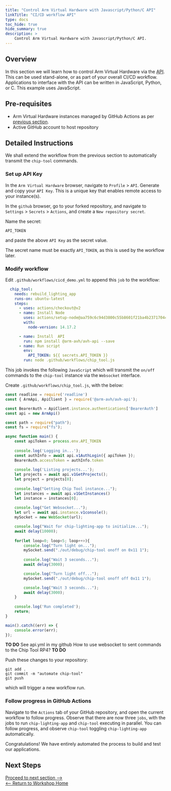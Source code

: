 ```yaml
---
title: "Control Arm Virtual Hardware with Javascript/Python/C API"
linkTitle: "CI/CD workflow API"
type: docs
toc_hide: true
hide_summary: true
description: >
    Control Arm Virtual Hardware with Javascript/Python/C API.
---
```

## Overview

In this section we will learn how to control Arm Virtual Hardware via the [API](https://app.avh.arm.com/api/docs). This can be used stand-alone, or as part of your overall CI/CD workflow. Applications to interface with the API can be written in JavaScript, Python, or C. This example uses JavaScript.

## Pre-requisites

* Arm Virtual Hardware instances managed by GitHub Actions as per [previous section](/devsummit22/cicd_sh).
* Active GitHub account to host repository

## Detailed Instructions

We shall extend the workflow from the previous section to automatically transmit the `chip-tool` commands.

### Set up API Key

In the `Arm Virtual Hardware` browser, navigate to `Profile` > `API`. Generate and copy your `API Key`. This is a unique key that enables remote access to your instance(s).

In the `github` browser, go to your forked repository, and navigate to `Settings` > `Secrets` > `Actions`, and create a `New repository secret`.

Name the secret:
```console
API_TOKEN
```
and paste the above `API Key` as the secret value.

The secret name must be exactly `API_TOKEN`, as this is used by the workflow later.

### Modify workflow

Edit `.github/workflows/cicd_demo.yml` to append this `job` to the workflow:
```yml
  chip_tool:
    needs: rebuild_lighting_app
    runs-on: ubuntu-latest
    steps:
      - uses: actions/checkout@v2
      - name: Install Node
        uses: actions/setup-node@aa759c6c94d3800c55b8601f21ba4b2371704cb7
        with:
          node-version: 14.17.2

      - name: Install  API
        run: npm install @arm-avh/avh-api --save
      - name: Run script
        env:
          API_TOKEN: ${{ secrets.API_TOKEN }}
        run: node .github/workflows/chip_tool.js
```
This job invokes the following `JavaScript` which will transmit the `on/off` commands to the `chip-tool` instance via the `Websocket` interface.

Create `.github/workflows/chip_tool.js`, with the below:
```js
const readline = require('readline')
const { ArmApi, ApiClient } = require('@arm-avh/avh-api');

const BearerAuth = ApiClient.instance.authentications['BearerAuth']
const api = new ArmApi()

const path = require("path");
const fs = require("fs");

async function main() {
    const apiToken = process.env.API_TOKEN
    
    console.log('Logging in...');
    const authInfo = await api.v1AuthLogin({ apiToken });
    BearerAuth.accessToken = authInfo.token
    
    console.log('Listing projects...');
    let projects = await api.v1GetProjects();
    let project = projects[0];
    
    console.log("Getting Chip Tool instance...");
    let instances = await api.v1GetInstances()
    let instance = instances[0];
    
    console.log("Get Websocket...");
    let url = await api.instance.v1console();
    mySocket = new WebSocket(url);

    console.log("Wait for chip-lighting-app to initialize...");
    await delay(10000);
    
    for(let loop=0; loop<5; loop++>){
        console.log("Turn light on...");
        mySocket.send("./out/debug/chip-tool onoff on 0x11 1");
        
        console.log("Wait 3 seconds...");
        await delay(3000);

        console.log("Turn light off...");
        mySocket.send("./out/debug/chip-tool onoff off 0x11 1");

        console.log("Wait 3 seconds...");
        await delay(3000);
    }
    
    console.log('Run completed');
    return;
}

main().catch((err) => {
    console.error(err);
});
```
**TO DO**
See api.yml in my github
How to use websocket to sent commands to the Chip Tool RP4?
**TO DO**

Push these changes to your repository:
```console
git add .
git commit -m "automate chip-tool"
git push
```
which will trigger a new workflow run.

### Follow progress in GitHub Actions

Navigate to the `Actions` tab of your GitHub repository, and open the current workflow to follow progress. Observe that there are now three `jobs`, with the jobs to run `chip-lighting-app` and `chip-tool` executing in parallel. You can follow progress, and observe `chip-tool` toggling `chip-lighting-app` automatically.

Congratulations! We have entirely automated the process to build and test our applications.

## Next Steps

[Proceed to next section -->](/devsummit22/knowledgecheck)\
[<-- Return to Workshop Home](/devsummit22/#sections)
